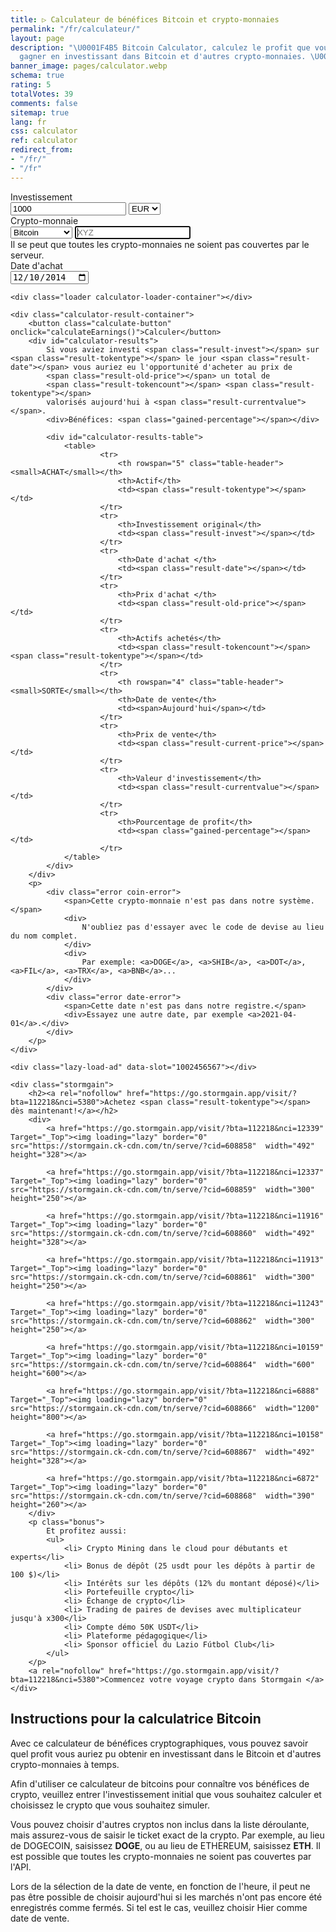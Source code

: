 ```yaml
---
title: ▷ Calculateur de bénéfices Bitcoin et crypto-monnaies
permalink: "/fr/calculateur/"
layout: page
description: "\U0001F4B5 Bitcoin Calculator, calculez le profit que vous auriez pu
  gagner en investissant dans Bitcoin et d'autres crypto-monnaies. \U0001F4B9 Bénéfices."
banner_image: pages/calculator.webp
schema: true
rating: 5
totalVotes: 39
comments: false
sitemap: true
lang: fr
css: calculator
ref: calculator
redirect_from:
- "/fr/"
- "/fr"
---
```


<div style="margin-bottom: 10px">
    <div style="margin-top:-25px;display:none">
        <small>For periodical investments please use our <a href="/investment">advanced calculator</a>.</small>
    </div>
</div>
<div class="calculator-block">
    <div class="calculator-form-row">
        <div class="calculator-col-start">
            <label for="invest-quantity">Investissement</label>
        </div>
        <div class="calculator-col-end">
            <input id="invest-quantity" type="number" value="1000" class="data-hj-allow">
            <select id="invest-fiat">
                <option>EUR</option>
                <option>USD</option>
            </select>
        </div>
    </div>
    <div class="calculator-form-row">
        <div class="calculator-col-start">
            <label for="invest-currency">Crypto-monnaie</label>
        </div>
        <div class="calculator-col-end">
			<select id="invest-currency" onchange="updateInputMinDate()">
				<option value="BTC"  min="2010-07-18">Bitcoin</option>
				<option value="ETH"  min="2015-08-08">Ethereum</option>
				<option value="LTC"  min="2013-09-15">Litecoin</option>
                <option value="MIOTA"  min="2017-06-14">IOTA</option>
				<option value="XMR"  min="2015-01-27">Monero</option>
				<option value="ADA" min="2017-10-02">Cardano</option>
				<option value="XRP"  min="2015-01-30">Ripple</option>
				<option class="editable">Autre atout...</option>
			</select>
            <input width="150" class="calculator-othercoins data-hj-allow" autofocus placeholder="XYZ" />
        </div>
    </div>
    <div class="calculator-othercoins"><span>Il se peut que toutes les crypto-monnaies ne soient pas couvertes par le serveur.</span></div>
    <div class="calculator-form-row">
        <div class="calculator-col-start">
            <label for="invest-date">Date d'achat</label>
        </div>
        <div class="calculator-col-end">
            <input id="invest-date" type="date" value="2014-12-10" min="2010-07-18" class="data-hj-allow">
        </div>
    </div>

    <div class="loader calculator-loader-container"></div>
    
    <div class="calculator-result-container">
        <button class="calculate-button" onclick="calculateEarnings()">Calculer</button>
        <div id="calculator-results">
            Si vous aviez investi <span class="result-invest"></span> sur <span class="result-tokentype"></span> le jour <span class="result-date"></span> vous auriez eu l'opportunité d'acheter au prix de 
            <span class="result-old-price"></span> un total de
            <span class="result-tokencount"></span> <span class="result-tokentype"></span>
            valorisés aujourd'hui à <span class="result-currentvalue"></span>.
            <div>Bénéfices: <span class="gained-percentage"></span></div>

            <div id="calculator-results-table">
                <table>
                        <tr>
                            <th rowspan="5" class="table-header"><small>ACHAT</small></th>
                            <th>Actif</th>
                            <td><span class="result-tokentype"></span></td>
                        </tr>
                        <tr>
                            <th>Investissement original</th>
                            <td><span class="result-invest"></span></td>
                        </tr>
                        <tr>
                            <th>Date d'achat </th>
                            <td><span class="result-date"></span></td>
                        </tr>
                        <tr>
                            <th>Prix ​​d'achat </th>
                            <td><span class="result-old-price"></span></td>
                        </tr>
                        <tr>
                            <th>Actifs achetés</th>
                            <td><span class="result-tokencount"></span> <span class="result-tokentype"></span></td>
                        </tr>
                        <tr>
                            <th rowspan="4" class="table-header"><small>SORTE</small></th>
                            <th>Date de vente</th>
                            <td><span>Aujourd'hui</span></td>
                        </tr>
                        <tr>
                            <th>Prix de vente</th>
                            <td><span class="result-current-price"></span></td>
                        </tr>
                        <tr>
                            <th>Valeur d'investissement</th>
                            <td><span class="result-currentvalue"></span></td>
                        </tr>
                        <tr>
                            <th>Pourcentage de profit</th>
                            <td><span class="gained-percentage"></span></td>
                        </tr>
                </table>
            </div>
        </div>
        <p>
            <div class="error coin-error">
                <span>Cette crypto-monnaie n'est pas dans notre système.</span>
                <div>
                    N'oubliez pas d'essayer avec le code de devise au lieu du nom complet. 
                </div>
                <div>
                    Par exemple: <a>DOGE</a>, <a>SHIB</a>, <a>DOT</a>, <a>FIL</a>, <a>TRX</a>, <a>BNB</a>...
                </div>
            </div>
            <div class="error date-error">
                <span>Cette date n'est pas dans notre registre.</span>
                <div>Essayez une autre date, par exemple <a>2021-04-01</a>.</div>
            </div>
        </p>
    </div>

    <div class="lazy-load-ad" data-slot="1002456567"></div>

    <div class="stormgain">
        <h2><a rel="nofollow" href="https://go.stormgain.app/visit/?bta=112218&nci=5380">Achetez <span class="result-tokentype"></span> dès maintenant!</a></h2>
        <div>
            <a href="https://go.stormgain.app/visit/?bta=112218&nci=12339" Target="_Top"><img loading="lazy" border="0" src="https://stormgain.ck-cdn.com/tn/serve/?cid=608858"  width="492" height="328"></a>

            <a href="https://go.stormgain.app/visit/?bta=112218&nci=12337" Target="_Top"><img loading="lazy" border="0" src="https://stormgain.ck-cdn.com/tn/serve/?cid=608859"  width="300" height="250"></a>

            <a href="https://go.stormgain.app/visit/?bta=112218&nci=11916" Target="_Top"><img loading="lazy" border="0" src="https://stormgain.ck-cdn.com/tn/serve/?cid=608860"  width="492" height="328"></a>

            <a href="https://go.stormgain.app/visit/?bta=112218&nci=11913" Target="_Top"><img loading="lazy" border="0" src="https://stormgain.ck-cdn.com/tn/serve/?cid=608861"  width="300" height="250"></a>

            <a href="https://go.stormgain.app/visit/?bta=112218&nci=11243" Target="_Top"><img loading="lazy" border="0" src="https://stormgain.ck-cdn.com/tn/serve/?cid=608862"  width="300" height="250"></a>

            <a href="https://go.stormgain.app/visit/?bta=112218&nci=10159" Target="_Top"><img loading="lazy" border="0" src="https://stormgain.ck-cdn.com/tn/serve/?cid=608864"  width="600" height="600"></a>

            <a href="https://go.stormgain.app/visit/?bta=112218&nci=6888" Target="_Top"><img loading="lazy" border="0" src="https://stormgain.ck-cdn.com/tn/serve/?cid=608866"  width="1200" height="800"></a>

            <a href="https://go.stormgain.app/visit/?bta=112218&nci=10158" Target="_Top"><img loading="lazy" border="0" src="https://stormgain.ck-cdn.com/tn/serve/?cid=608867"  width="492" height="328"></a>

            <a href="https://go.stormgain.app/visit/?bta=112218&nci=6872" Target="_Top"><img loading="lazy" border="0" src="https://stormgain.ck-cdn.com/tn/serve/?cid=608868"  width="390" height="260"></a>
        </div>
        <p class="bonus">
            Et profitez aussi:
            <ul>
                <li> Crypto Mining dans le cloud pour débutants et experts</li>
                <li> Bonus de dépôt (25 usdt pour les dépôts à partir de 100 $)</li>
                <li> Intérêts sur les dépôts (12% du montant déposé)</li>
                <li> Portefeuille crypto</li>
                <li> Échange de crypto</li>
                <li> Trading de paires de devises avec multiplicateur jusqu'à x300</li>
                <li> Compte démo 50K USDT</li>
                <li> Plateforme pédagogique</li>
                <li> Sponsor officiel du Lazio Fútbol Club</li>
            </ul>
        </p>
        <a rel="nofollow" href="https://go.stormgain.app/visit/?bta=112218&nci=5380">Commencez votre voyage crypto dans Stormgain </a>
    </div>
    
</div>

<script defer src="{{ site.baseurl }}/js/calculator-common.js?{{site.time | date: '%s%N'}}"></script>
<script defer src="{{ site.baseurl }}/js/calculator.js?{{site.time | date: '%s%N'}}"></script>

## Instructions pour la calculatrice Bitcoin

Avec ce calculateur de bénéfices cryptographiques, vous pouvez savoir quel profit vous auriez pu obtenir en investissant dans le Bitcoin et d'autres crypto-monnaies à temps.

Afin d'utiliser ce calculateur de bitcoins pour connaître vos bénéfices de crypto, veuillez entrer l'investissement initial que vous souhaitez calculer et choisissez le crypto que vous souhaitez simuler.

Vous pouvez choisir d'autres cryptos non inclus dans la liste déroulante, mais assurez-vous de saisir le ticket exact de la crypto. Par exemple, au lieu de DOGECOIN, saisissez **DOGE**, ou au lieu de ETHEREUM, saisissez **ETH**. Il est possible que toutes les crypto-monnaies ne soient pas couvertes par l'API.

Lors de la sélection de la date de vente, en fonction de l'heure, il peut ne pas être possible de choisir aujourd'hui si les marchés n'ont pas encore été enregistrés comme fermés. Si tel est le cas, veuillez choisir Hier comme date de vente. 